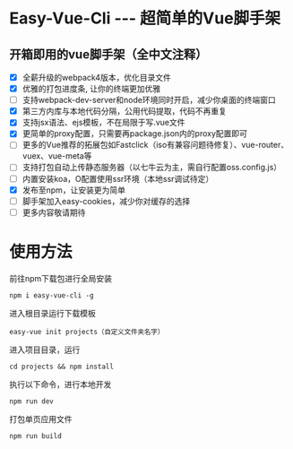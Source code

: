 # Easy-Vue-Cli --- 超简单的Vue脚手架
## 开箱即用的vue脚手架（全中文注释）
- [x] 全薪升级的webpack4版本，优化目录文件
- [x] 优雅的打包进度条, 让你的终端更加优雅
- [ ] 支持webpack-dev-server和node环境同时开启，减少你桌面的终端窗口
- [x] 第三方内库与本地代码分隔，公用代码提取，代码不再重复
- [x] 支持jsx语法、ejs模板，不在局限于写.vue文件
- [x] 更简单的proxy配置，只需要再package.json内的proxy配置即可
- [ ] 更多的Vue推荐的拓展包如Fastclick（iso有兼容问题待修复）、vue-router、vuex、vue-meta等
- [ ] 支持打包自动上传静态服务器（以七牛云为主，需自行配置oss.config.js）
- [ ] 内置安装koa，O配置使用ssr环境（本地ssr调试待定）
- [x] 发布至npm，让安装更为简单
- [ ] 脚手架加入easy-cookies，减少你对缓存的选择
- [ ] 更多内容敬请期待
# 使用方法
前往npm下载包进行全局安装
```
npm i easy-vue-cli -g
```
进入根目录运行下载模板
```
easy-vue init projects（自定义文件夹名字）
```
进入项目目录，运行
```
cd projects && npm install
```
执行以下命令，进行本地开发
```
npm run dev
```
打包单页应用文件
```
npm run build
```
